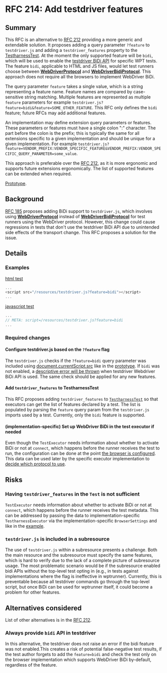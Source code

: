 # RFC 214: Add testdriver features

## Summary

This RFC is an alternative to [RFC 212](https://github.com/web-platform-tests/rfcs/pull/212) providing a more generic and extendable solution. It proposes adding a query parameter `?feature` to `testdriver.js` and adding a `testdriver_features` property to the [TestharnessTest](https://github.com/web-platform-tests/wpt/pull/49122/files#diff-8f280b64b0700ab9b4b343adabc7ff4d5ea4b1f45cb6c4bd7f50a19b21ebdb8cR169). At the moment the only supported feature will be `bidi`, which will be used to enable the [testdriver BiDi API](https://github.com/web-platform-tests/rfcs/blob/master/rfcs/testdriver_bidi.md) for specific WPT tests. The feature `bidi`, applicable to HTML and JS files, would let test runners choose between [**WebDriverProtocol**](https://github.com/web-platform-tests/wpt/pull/49122/files#diff-c2f15328bc1ddfa8fb93c09ae41651e2bcfdad4f257932263a3e92c3f8deffceR277) and [**WebDriverBidiProtocol**](https://github.com/web-platform-tests/wpt/pull/49122/files#diff-c2f15328bc1ddfa8fb93c09ae41651e2bcfdad4f257932263a3e92c3f8deffceR279). This approach does not require all the browsers to implement WebDriver BiDi.

The query parameter `feature` takes a single value, which is a string representing a feature name. Feature names are compared by case-sensitive string matching. Multiple features are represented as multiple `feature` parameters for example `testdriver.js?feature=bidi&feature=SOME_OTHER_FEATURE`. This RFC only defines the `bidi` feature; future RFCs may add additional features.

An implementation may define extension query parameters or features. These parameters or features must have a single colon ":" character. The part before the colon is the prefix; this is typically the same for all extensions specific to a given implementation and should be unique for a given implementation. For example `testdriver.js?feature=VENDOR_PREFIX:VENDOR_SPECIFIC_FEATURE&VENDOR_PREFIX:VENDOR_SPECIFIC_QUERY_PARAMETER=some_value`.

This approach is preferable over the [RFC 212](https://github.com/web-platform-tests/rfcs/pull/212), as it is more ergonomic and supports future extensions ergonomically. The list of supported features can be extended when required.

[Prototype](https://github.com/web-platform-tests/wpt/pull/49122).

## Background

[RFC 185](https://github.com/web-platform-tests/rfcs/blob/master/rfcs/testdriver_bidi.md) proposes adding BiDi support to  `testdriver.js`, which involves using [**WebDriverProtocol**](https://github.com/web-platform-tests/wpt/blob/f54cd920024da0857fdc5b036f16a7d1fd8792fd/tools/wptrunner/wptrunner/executors/executorwebdriver.py#L587) instead of [**WebDriverBidiProtocol**](https://github.com/web-platform-tests/wpt/blob/f54cd920024da0857fdc5b036f16a7d1fd8792fd/tools/wptrunner/wptrunner/executors/executorwebdriver.py#L679) for test runners using the WebDriver protocol. However, this change could cause regressions in tests that don't use the testdriver BiDi API due to unintended side effects of the transport change. This RFC proposes a solution for the issue.

## Details

### Examples

[html test](https://github.com/web-platform-tests/wpt/blob/117958ef4317d8ed16e9ea6ae63da30262f3b875/infrastructure/webdriver/bidi/subscription.html#L6)
```javascript
...
<script src="/resources/testdriver.js?feature=bidi"></script>
...
```
[javascript test](https://github.com/web-platform-tests/wpt/blob/117958ef4317d8ed16e9ea6ae63da30262f3b875/infrastructure/webdriver/bidi/subscription.window.js#L2)
```javascript
...
// META: script=/resources/testdriver.js?feature=bidi
...
```

### Required changes

#### Configure testdriver.js based on the `?feature` flag

The `testdriver.js` checks if the `?feature=bidi` query parameter was included using [document.currentScript.src](https://developer.mozilla.org/en-US/docs/Web/API/Document/currentScript) like in the [prototype](https://github.com/web-platform-tests/wpt/pull/49122/files#diff-1fe2b624679a3150e5c86f84682c5901b715dad750096a524e8cb23939e5590fR16). If `bidi` was not enabled, a [descriptive error will be thrown](https://github.com/web-platform-tests/wpt/pull/49122/files#diff-1fe2b624679a3150e5c86f84682c5901b715dad750096a524e8cb23939e5590fR22) when testdriver Webdriver BiDi API is used. The same check should be applied for any new features.

#### Add `testdriver_features` to TestharnessTest

This RFC proposes adding `testdriver_features` to [`TestharnessTest`](https://github.com/web-platform-tests/wpt/pull/49122/files#diff-8f280b64b0700ab9b4b343adabc7ff4d5ea4b1f45cb6c4bd7f50a19b21ebdb8cR169) so that executors can get the list of features declared by a test. The list is populated by parsing the `feature` query param from the `testdriver.js` imports used by a test. Currently, only the `bidi` feature is supported.

#### (implementation-specific) Set up WebDriver BiDi in the test executor if needed

Even though the `TestExecutor` needs information about whether to activate BiDi or not at `connect`, which happens before the runner receives the test to run, the configuration can be done at the point [the browser is configured](https://github.com/web-platform-tests/wpt/pull/49122/files#diff-0df24b5b583c460182e687f7dc7a6a79dd2cd3389bc4a96f48483f60fceb51f7R275). This data can be used later by the specific executor implementation to [decide which protocol to use](https://github.com/web-platform-tests/wpt/pull/49122/files#diff-0df24b5b583c460182e687f7dc7a6a79dd2cd3389bc4a96f48483f60fceb51f7R275).

## Risks

### Having `testdriver_features` in the `Test` is not sufficient

`TestExecutor` needs information about whether to activate BiDi or not at `connect`, which happens before the runner receives the test metadata. This can be addressed by passing the data to implementation-specific `TestharnessExecutor` via the implementation-specific `BrowserSettings` and  like in the [example](https://github.com/web-platform-tests/wpt/pull/49122/files#diff-0df24b5b583c460182e687f7dc7a6a79dd2cd3389bc4a96f48483f60fceb51f7R269).

### `testdriver.js` is included in a subresource

The use of `testdriver.js` within a subresource presents a challenge. Both the main resource and the subresource must specify the same features, which is hard to verify due to the lack of a complete picture of subresource usage. The most problematic scenario would be if the subresource enabled bidi APIs without the top-level test opting in (e.g., in tests against implementations where the flag is ineffective in wptrunner). Currently, this is preventable because all testdriver commands go through the top-level script, but once BiDi can be used for wptrunner itself, it could become a problem for other features.

## Alternatives considered

List of other alternatives is in the [RFC 212](https://github.com/web-platform-tests/rfcs/pull/212).

### Always provide `bidi` API in testdriver

In this alternative, the testdriver does not raise an error if the bidi feature was not enabled.This creates a risk of potential false-negative test results, if the test author forgets to add the `feature=bidi` and check the test only on the browser implementation which supports WebDriver BiDi by-default, regardless of the feature.
